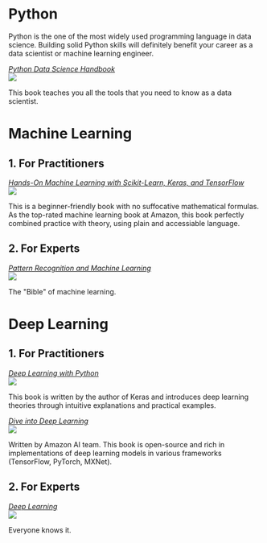 # Python
Python is the one of the most widely used programming language in data science. Building solid Python skills will definitely benefit your career as a data scientist or machine learning engineer.     

[*Python Data Science Handbook*](books/Python-Data-Science-Handbook.pdf)    
![](https://images-na.ssl-images-amazon.com/images/I/51l3Ym7phxL._SX379_BO1,204,203,200_.jpg)   

This book teaches you all the tools that you need to know as a data scientist.

# Machine Learning    

## 1. For Practitioners
[*Hands-On Machine Learning with Scikit-Learn, Keras, and TensorFlow*](books/Hands-On%20Machine%20Learning%20with%20Scikit-Learn%2C%20Keras%2C%20and%20TensorFlow.epub)    
![](https://img.thriftbooks.com/api/images/i/m/4A979EDD4BA12306352821F184B70C7F700DA9F7.jpg)

This is a beginner-friendly book with no suffocative mathematical formulas. As the top-rated machine learning book at Amazon, this book perfectly combined practice with theory, using plain and accessiable language.

## 2. For Experts
[*Pattern Recognition and Machine Learning*](books/PRML.pdf)    
![](https://images-na.ssl-images-amazon.com/images/I/61ECBlvkBCL._SX368_BO1,204,203,200_.jpg)

The "Bible" of machine learning. 

# Deep Learning 

## 1. For Practitioners
[*Deep Learning with Python*](books/Deep%20Learning%20with%20Python.pdf)     
![](https://images-na.ssl-images-amazon.com/images/I/41PYcD28fIL._SX397_BO1,204,203,200_.jpg)

This book is written by the author of Keras and introduces deep learning theories through intuitive explanations and practical examples.

[*Dive into Deep Learning*](https://d2l.ai/)    
![](https://d2l.ai/_images/front.png)

Written by Amazon AI team. This book is open-source and rich in implementations of deep learning models in various frameworks (TensorFlow, PyTorch, MXNet).

## 2. For Experts
[*Deep Learning*](books/Deep-learning-adaptive-computation-and-machine-learning.pdf)    
![](https://images-na.ssl-images-amazon.com/images/I/61rIlVwr3hL._SX378_BO1,204,203,200_.jpg)

Everyone knows it.